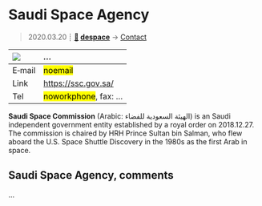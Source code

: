 # Saudi Space Agency
> 2020.03.20 ┊ **[🚀](../index/index.md) [despace](index.md)** → [Contact](contact.md)

|[![](f/contact/s/ssa_logo1_thumb.jpg)](f/contact/s/ssa_logo1.png)|*…*|
|:--|:--|
|E‑mail| <mark>noemail</mark> |
|Link| <https://ssc.gov.sa/> |
|Tel| <mark>noworkphone</mark>, fax: … |

**Saudi Space Commission** (Arabic: الهيئة السعودية للفضاء) is an Saudi independent government entity established by a royal order on 2018.12.27. The commission is chaired by HRH Prince Sultan bin Salman, who flew aboard the U.S. Space Shuttle Discovery in the 1980s as the first Arab in space.


<p style="page-break-after:always"> </p>

## Saudi Space Agency, comments

…


